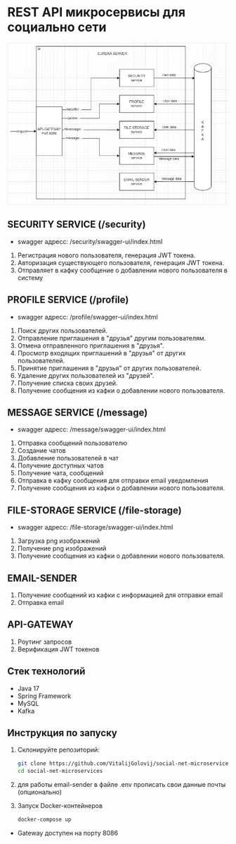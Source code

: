 # REST API микросервисы для социально сети
![Image alt](https://github.com/VitalijGolovij/social-net-microservices/blob/dev/social-net-services.png)
## SECURITY SERVICE (/security)
- swagger адресс: /security/swagger-ui/index.html

1. Регистрация нового пользователя, генерация JWT токена.
2. Авторизация существующего пользователя, генерация JWT токена.
3. Отправляет в кафку сообщение о добавлении нового пользователя в систему

## PROFILE SERVICE (/profile)
- swagger адресс: /profile/swagger-ui/index.html
1. Поиск других пользователей.
2. Отправление приглашения в "друзья" другим пользователям.
3. Отмена отправленного приглашения в "друзья".
4. Просмотр входящих приглашений в "друзья" от других пользователей.
5. Принятие приглашения в "друзья" от других пользователей.
6. Удаление других пользователей из "друзей".
7. Получение списка своих друзей.
8. Получение сообщения из кафки о добавлении нового пользователя.

## MESSAGE SERVICE (/message)
- swagger адресс: /message/swagger-ui/index.html
1. Отправка сообщений пользователю
2. Создание чатов
3. Добавление пользователей в чат
4. Получение доступных чатов
5. Получение чата, сообщений
6. Отправка в кафку сообщения для отправки email уведомления
7. Получение сообщения из кафки о добавлении нового пользователя.

## FILE-STORAGE SERVICE (/file-storage)
- swagger адресс: /file-storage/swagger-ui/index.html
1. Загрузка png изображений
2. Получение png изображений
3. Получение сообщения из кафки о добавлении нового пользователя.

## EMAIL-SENDER
1. Получение сообщений из кафки с информацией для отправки email
2. Отправка email

## API-GATEWAY
1. Роутинг запросов
2. Верификация JWT токенов

## Стек технологий

- Java 17
- Spring Framework
- MySQL
- Kafka

## Инструкция по запуску

1. Склонируйте репозиторий:

   ```bash
   git clone https://github.com/VitalijGolovij/social-net-microservices.git
   cd social-net-microservices
   ```
2. для работы email-sender в файле .env прописать свои данные почты (опционально)
2. Запуск Docker-контейнеров
   ```bash
   docker-compose up
   ```
- Gateway доступен на порту 8086
